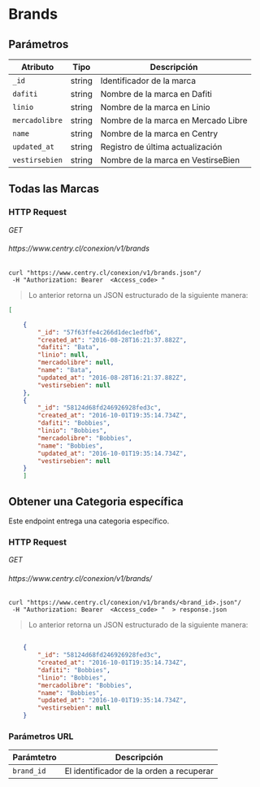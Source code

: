 # Brands

## Parámetros


| Atributo              |   Tipo  |                                      Descripción                                      |
| ---------             | ------- | ------------------------------------------------------------------------------------- |
| `_id`                 | string  | Identificador de la marca                      |
| `dafiti`             	| string  | Nombre de la marca en Dafiti     |
| `linio`            	| string  | Nombre de la marca en Linio         |
| `mercadolibre`        | string  | Nombre de la marca en Mercado Libre|
| `name`         		| string  | Nombre de la marca en Centry|
| `updated_at`          | string  | Registro de última actualización |
| `vestirsebien`        | string  | Nombre de la marca en VestirseBien |



## Todas las Marcas 

### HTTP Request
<div class="api-endpoint">
  <div class="endpoint-data">
    <i class="label label-get">GET</i>
    <h6> https://www.centry.cl/conexion/v1/brands </h6>
  </div>
</div>



```shell
curl "https://www.centry.cl/conexion/v1/brands.json"/
 -H "Authorization: Bearer  <Access_code> "
```

> Lo anterior retorna un JSON estructurado de la siguiente manera:

```json
[

	{
        "_id": "57f63ffe4c266d1dec1edfb6",
        "created_at": "2016-08-28T16:21:37.882Z",
        "dafiti": "Bata",
        "linio": null,
        "mercadolibre": null,
        "name": "Bata",
        "updated_at": "2016-08-28T16:21:37.882Z",
        "vestirsebien": null
    },
    {
        "_id": "58124d68fd246926928fed3c",
        "created_at": "2016-10-01T19:35:14.734Z",
        "dafiti": "Bobbies",
        "linio": "Bobbies",
        "mercadolibre": "Bobbies",
        "name": "Bobbies",
        "updated_at": "2016-10-01T19:35:14.734Z",
        "vestirsebien": null
    }
    ]


```


## Obtener una Categoria específica



Este endpoint entrega una categoria específico.

### HTTP Request
<div class="api-endpoint">
  <div class="endpoint-data">
    <i class="label label-get">GET</i>
    <h6> https://www.centry.cl/conexion/v1/brands/<brand_id> </h6>
  </div>
</div>


```shell
curl "https://www.centry.cl/conexion/v1/brands/<brand_id>.json"/
 -H "Authorization: Bearer  <Access_code> "  > response.json
```

> Lo anterior retorna un JSON estructurado de la siguiente manera:

```json
   
    {
        "_id": "58124d68fd246926928fed3c",
        "created_at": "2016-10-01T19:35:14.734Z",
        "dafiti": "Bobbies",
        "linio": "Bobbies",
        "mercadolibre": "Bobbies",
        "name": "Bobbies",
        "updated_at": "2016-10-01T19:35:14.734Z",
        "vestirsebien": null
    }


```



### Parámetros URL

Parámtetro | Descripción
---------- | -----------
`brand_id` | El identificador de la orden a recuperar



